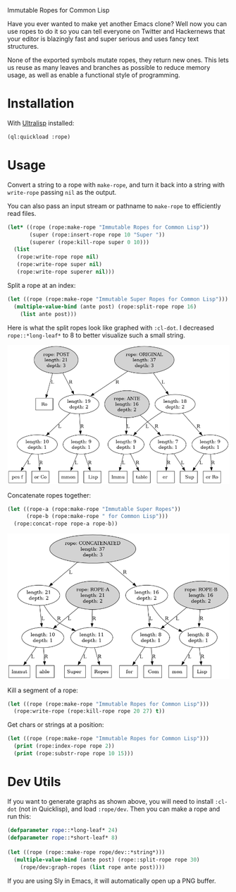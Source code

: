 Immutable Ropes for Common Lisp

Have you ever wanted to make yet another Emacs clone?  Well now you
can use ropes to do it so you can tell everyone on Twitter and
Hackernews that your editor is blazingly fast and super serious and
uses fancy text structures.

None of the exported symbols mutate ropes, they return new ones.  This
lets us reuse as many leaves and branches as possible to reduce memory
usage, as well as enable a functional style of programming.

# Installation

With [Ultralisp](https://ultralisp.org/) installed:

```lisp
(ql:quickload :rope)
```

# Usage

Convert a string to a rope with `make-rope`, and turn it back into a
string with `write-rope` passing `nil` as the output.

You can also pass an input stream or pathname to `make-rope` to
efficiently read files.

```lisp
(let* ((rope (rope:make-rope "Immutable Ropes for Common Lisp"))
       (super (rope:insert-rope rope 10 "Super "))
       (superer (rope:kill-rope super 0 10)))
  (list
   (rope:write-rope rope nil)
   (rope:write-rope super nil)
   (rope:write-rope superer nil)))
```

Split a rope at an index:

```lisp
(let ((rope (rope:make-rope "Immutable Super Ropes for Common Lisp")))
  (multiple-value-bind (ante post) (rope:split-rope rope 16)
    (list ante post)))
```

Here is what the split ropes look like graphed with `:cl-dot`.  I
decreased `rope::*long-leaf*` to 8 to better visualize such a small
string.

![Split Rope](screenshots/split.png)

Concatenate ropes together:

```lisp
(let ((rope-a (rope:make-rope "Immutable Super Ropes"))
      (rope-b (rope:make-rope " for Common Lisp")))
  (rope:concat-rope rope-a rope-b))
```

![Concatenated Rope](screenshots/concat.png)

Kill a segment of a rope:

```lisp
(let ((rope (rope:make-rope "Immutable Ropes for Common Lisp")))
  (rope:write-rope (rope:kill-rope rope 20 27) t))
```

Get chars or strings at a position:

```lisp
(let ((rope (rope:make-rope "Immutable Ropes for Common Lisp")))
  (print (rope:index-rope rope 2))
  (print (rope:substr-rope rope 10 15)))
```

# Dev Utils

If you want to generate graphs as shown above, you will need to
install `:cl-dot` (not in Quicklisp), and load `:rope/dev`.  Then you
can make a rope and run this:

```lisp
(defparameter rope::*long-leaf* 24)
(defparameter rope::*short-leaf* 8)

(let ((rope (rope::make-rope rope/dev::*string*)))
  (multiple-value-bind (ante post) (rope::split-rope rope 30)
    (rope/dev:graph-ropes (list rope ante post))))
```

If you are using Sly in Emacs, it will automatically open up a PNG
buffer.